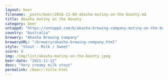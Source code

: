 ```yaml
---
layout: beer
filename: _posts/beer/2016-11-09-akasha-mutiny-on-the-bounty.md
title: Akasha mutiny on the bounty
category: beer
untappd: "https://untappd.com/b/akasha-brewing-company-mutiny-on-the-bounty/4428054"
country: "Australia"
brewery: "Akasha Brewing Company"
breweryURL: "/brewery/akasha-brewing-company.html"
style: "Stout - Milk / Sweet"
score: 8
img: /img/list/akasha-mutiny-on-the-bounty.jpeg
beer-date: "2021-11-12"
desc: "Very creamy milk stout"
permalink: /beer/:title.html
---
```

